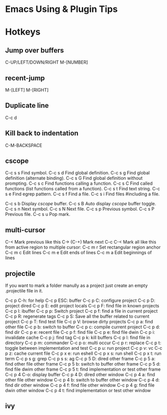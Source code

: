 Emacs Using & Plugin Tips
======

# Hotkeys #

## Jump over buffers ##

C-UP/LEFT/DOWN/RIGHT
M-[NUMBER]

## recent-jump ##

M-[LEFT]
M-[RIGHT]

## Duplicate line ##

C-c d

## Kill back to indentation ##

C-M-BACKSPACE

## cscope ##

C-c s s         Find symbol.
C-c s d         Find global definition.
C-c s g         Find global definition (alternate binding).
C-c s G         Find global definition without prompting.
C-c s c         Find functions calling a function.
C-c s C         Find called functions (list functions called from a function).
C-c s t         Find text string.
C-c s e         Find egrep pattern.
C-c s f         Find a file.
C-c s i         Find files #including a file.

C-c s b         Display *cscope* buffer.
C-c s B         Auto display *cscope* buffer toggle.
C-c s n         Next symbol.
C-c s N         Next file.
C-c s p         Previous symbol.
C-c s P         Previous file.
C-c s u         Pop mark.

## multi-cursor ##

C-<             Mark previous like this
C-> (C-+)       Mark next
C-c C-<         Mark all like this
from active region to multiple cursor:
C-c m r         Set rectangular region anchor
C-c m c         Edit lines
C-c m e         Edit ends of lines
C-c m a         Edit beginnings of lines

## projectile ##

If you want to mark a folder manully as a project just create an empty .projectile file in it.

C-c p C-h: for help
C-c p ESC: buffer
C-c p C: configure project
C-c p D: project dired
C-c p E: edit project locals
C-c p F: find file in known projects
C-c p I: ibuffer
C-c p p: Switch project
C-c p f: find a file in current project
C-c p R: regenerate tags
C-c p S: Save all the buffer related to current project
C-c p T: find test file
C-c p V: browse dirty projects
C-c p a: find other file
C-c p b: switch to buffer
C-c p c: compile current project
C-c p d: find dir
C-c p e: recent file
C-c p f: find file
C-c p e: find file dwin
C-c p i: invalidate cache
C-c p j: find tag
C-c p k: kill buffers
C-c p l: find file in directory
C-c p m: commander
C-c p o: multi occur
C-c p r: replace
C-c p t: toggle between implementation and test
C-c p u: run project
C-c p v: vc
C-c p z: cache current file
C-c p x e: run eshell
C-c p x s: run shell
C-c p x t: run term
C-c p s g: grep
C-c p s s: ag
C-c p 5 D: dired other frame
C-c p 5 a: find other file other frame
C-c p 5 b: switch to buffer other frame
C-c p 5 d: find file dwim other frame
C-c p 5 t: find implementation or test other frame
C-c p 4 C-o: display buffer
C-c p 4 D: dired other window
C-c p 4 a: find other file other window
C-c p 4 b: switch to buffer other window
C-c p 4 d: find dir other window
C-c p 4 f: find file other window
C-c p 4 g: find file dwin other window
C-c p 4 t: find implementation or test other window

## ivy ##
